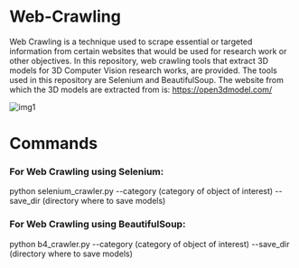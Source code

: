 # Web-Crawling

Web Crawling is a technique used to scrape essential or targeted information from certain websites 
that would be used for research work or other objectives. In this repository, web crawling tools 
that extract 3D models for 3D Computer Vision research works, are provided. 
The tools used in this repository are Selenium and BeautifulSoup. The website from which the
3D models are extracted from is: https://open3dmodel.com/

![img1](https://github.com/user-attachments/assets/180c76e1-c693-4a9c-84ac-fa268c666d4c)

# Commands
### For Web Crawling using Selenium:<br />
python selenium_crawler.py --category (category of object of interest) --save_dir (directory where to save models)

### For Web Crawling using BeautifulSoup:<br />
python b4_crawler.py --category (category of object of interest) --save_dir (directory where to save models)
